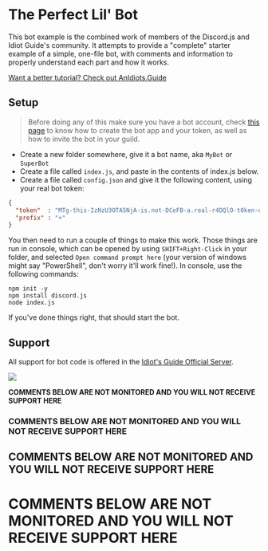 # The Perfect Lil' Bot

This bot example is the combined work of members of the Discord.js and Idiot Guide's community.
It attempts to provide a "complete" starter example of a simple, one-file bot, with comments and
information to properly understand each part and how it works.

[Want a better tutorial? Check out AnIdiots.Guide](https://anidiots.guide/)

## Setup

> Before doing any of this make sure you have a bot account, check [this page](https://anidiots.guide/first-bot/your-first-bot) to know how to create the bot app and your token, as well as how to invite the bot in your guild.

- Create a new folder somewhere, give it a bot name, aka `MyBot` or `SuperBot`
- Create a file called `index.js`, and paste in the contents of index.js below.
- Create a file called `config.json` and give it the following content, using your real bot token:
```json
{ 
  "token"  : "MTg-this-IzNzU3OTA5NjA-is.not-DCeFB-a.real-r4DQlO-t0ken-qerT0",
  "prefix" : "+"
}
```

You then need to run a couple of things to make this work. Those things are run in console, which
can be opened by using `SHIFT+Right-Click` in your folder, and selected `Open command prompt here`
(your version of windows might say "PowerShell", don't worry it'll work fine!). In console, use
the following commands:

```
npm init -y
npm install discord.js
node index.js
```

If you've done things right, that should start the bot.

## Support
All support for bot code is offered in the [Idiot's Guide Official Server](https://discord.gg/4NE4bk7).

[![](http://proof.evie-banned.me/lasBU8E)](http://discord.gg/4NE4bk7)

**COMMENTS BELOW ARE NOT MONITORED AND YOU WILL NOT RECEIVE SUPPORT HERE**

### COMMENTS BELOW ARE NOT MONITORED AND YOU WILL NOT RECEIVE SUPPORT HERE
## COMMENTS BELOW ARE NOT MONITORED AND YOU WILL NOT RECEIVE SUPPORT HERE
# COMMENTS BELOW ARE NOT MONITORED AND YOU WILL NOT RECEIVE SUPPORT HERE